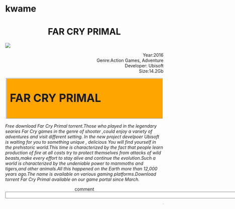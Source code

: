 # kwame
<HTML>

<HEAD>
<TITLE> KELVIN WORKS </TITLE>
</HEAD>

<BODY>

<H1> <B> <center>FAR CRY PRIMAL</H1></B></center>
<p>
<img src="kelvin.jpg"/></p>
<p align ="right">
Year:2016<br>
Genre:Action Games, Adventure<br>
Developer: Ubisoft<br>
Size:14.2Gb</p>
<fieldset style="background:orange">
<p style="font-size:35px";style=><b><strong>FAR CRY PRIMAL</B></strong>

</style>
</fieldset>
<p> <em>Free download Far Cry Primal torrent.Those who played in the legendary searies Far Cry games in the genre of shooter
,could enjoy a variety of adventures and visit different setting.
In the new project develpoer Ubisoft is waiting for you to something unique
, delicious You will find yourself in the prehistoric world.This time is characterized by the fact that people
learn production of fire at all costs try to protect themselves from attacks of wild beasts,make 
every effort to stay alive and continue the evolution.Such a world is characterized by the undeniable power to mammoths and tigers,and 
other animals.All this happened on the Earth more than 12,000 years ago.The name is available on various gaming platforms.Download torrent Far Cry Primal available on our game portal since March.
</em>

<p align=center>
comment
<input type="text" size="500">
</center>
<p>
<marquee>
<em>This page was created by Kelvin Anyamesem Aning©</em>
</marquee>


</BODY>
</HTML>
